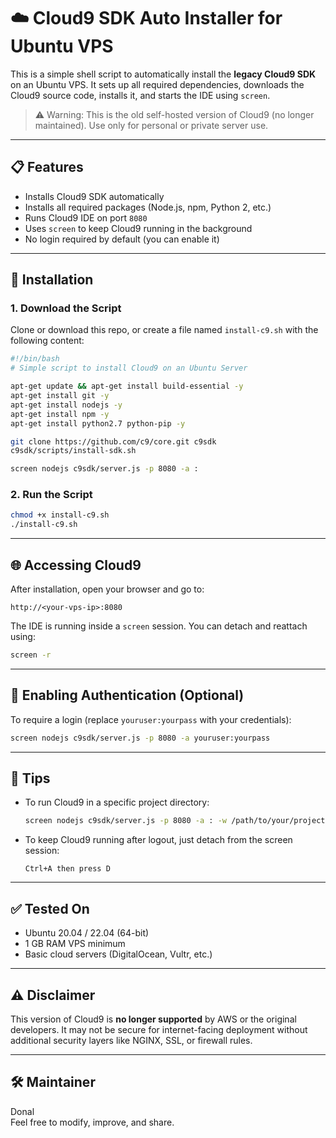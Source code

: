 # ☁️ Cloud9 SDK Auto Installer for Ubuntu VPS

This is a simple shell script to automatically install the **legacy Cloud9 SDK** on an Ubuntu VPS. It sets up all required dependencies, downloads the Cloud9 source code, installs it, and starts the IDE using `screen`.

> ⚠️ Warning: This is the old self-hosted version of Cloud9 (no longer maintained). Use only for personal or private server use.

---

## 📋 Features

- Installs Cloud9 SDK automatically
- Installs all required packages (Node.js, npm, Python 2, etc.)
- Runs Cloud9 IDE on port `8080`
- Uses `screen` to keep Cloud9 running in the background
- No login required by default (you can enable it)

---

## 🚀 Installation

### 1. Download the Script

Clone or download this repo, or create a file named `install-c9.sh` with the following content:

```bash
#!/bin/bash
# Simple script to install Cloud9 on an Ubuntu Server

apt-get update && apt-get install build-essential -y
apt-get install git -y
apt-get install nodejs -y
apt-get install npm -y
apt-get install python2.7 python-pip -y

git clone https://github.com/c9/core.git c9sdk
c9sdk/scripts/install-sdk.sh

screen nodejs c9sdk/server.js -p 8080 -a :
```

### 2. Run the Script

```bash
chmod +x install-c9.sh
./install-c9.sh
```

---

## 🌐 Accessing Cloud9

After installation, open your browser and go to:

```
http://<your-vps-ip>:8080
```

The IDE is running inside a `screen` session. You can detach and reattach using:

```bash
screen -r
```
---

## 🔐 Enabling Authentication (Optional)

To require a login (replace `youruser:yourpass` with your credentials):

```bash
screen nodejs c9sdk/server.js -p 8080 -a youruser:yourpass
```

---

## 🧠 Tips

- To run Cloud9 in a specific project directory:
  ```bash
  screen nodejs c9sdk/server.js -p 8080 -a : -w /path/to/your/project
  ```

- To keep Cloud9 running after logout, just detach from the screen session:
  ```
  Ctrl+A then press D
  ```

---

## ✅ Tested On

- Ubuntu 20.04 / 22.04 (64-bit)
- 1 GB RAM VPS minimum
- Basic cloud servers (DigitalOcean, Vultr, etc.)

---

## ⚠️ Disclaimer

This version of Cloud9 is **no longer supported** by AWS or the original developers. It may not be secure for internet-facing deployment without additional security layers like NGINX, SSL, or firewall rules.

---

## 🛠 Maintainer

Donal  
Feel free to modify, improve, and share.
